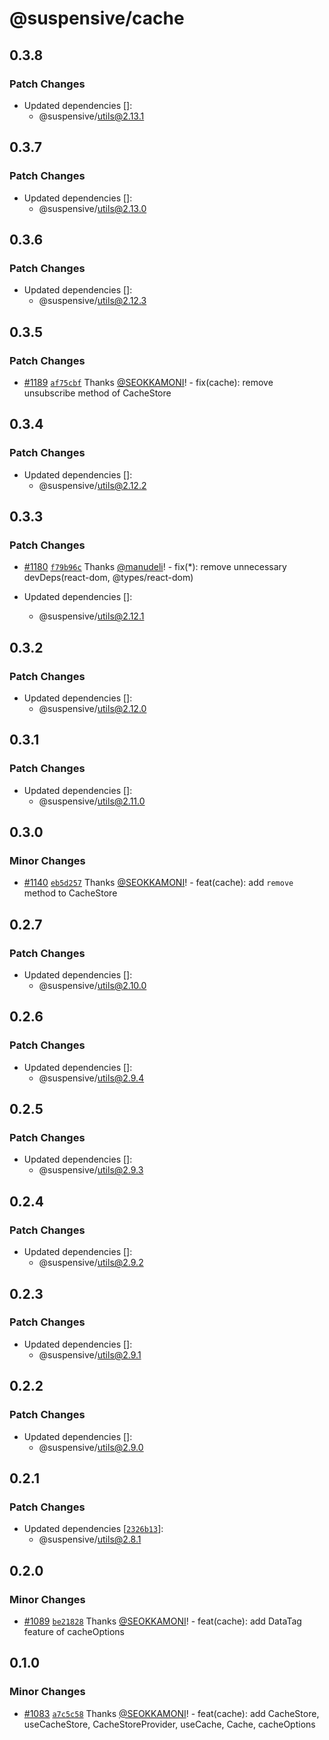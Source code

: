# @suspensive/cache

## 0.3.8

### Patch Changes

- Updated dependencies []:
  - @suspensive/utils@2.13.1

## 0.3.7

### Patch Changes

- Updated dependencies []:
  - @suspensive/utils@2.13.0

## 0.3.6

### Patch Changes

- Updated dependencies []:
  - @suspensive/utils@2.12.3

## 0.3.5

### Patch Changes

- [#1189](https://github.com/toss/suspensive/pull/1189) [`af75cbf`](https://github.com/toss/suspensive/commit/af75cbf0d6f848a1f07099731d50d3904df2facc) Thanks [@SEOKKAMONI](https://github.com/SEOKKAMONI)! - fix(cache): remove unsubscribe method of CacheStore

## 0.3.4

### Patch Changes

- Updated dependencies []:
  - @suspensive/utils@2.12.2

## 0.3.3

### Patch Changes

- [#1180](https://github.com/toss/suspensive/pull/1180) [`f79b96c`](https://github.com/toss/suspensive/commit/f79b96c728e15ebe819445cf5d1c2e33e6c96ef4) Thanks [@manudeli](https://github.com/manudeli)! - fix(\*): remove unnecessary devDeps(react-dom, @types/react-dom)

- Updated dependencies []:
  - @suspensive/utils@2.12.1

## 0.3.2

### Patch Changes

- Updated dependencies []:
  - @suspensive/utils@2.12.0

## 0.3.1

### Patch Changes

- Updated dependencies []:
  - @suspensive/utils@2.11.0

## 0.3.0

### Minor Changes

- [#1140](https://github.com/toss/suspensive/pull/1140) [`eb5d257`](https://github.com/toss/suspensive/commit/eb5d25767013ce1125b17948028c48fb15507037) Thanks [@SEOKKAMONI](https://github.com/SEOKKAMONI)! - feat(cache): add `remove` method to CacheStore

## 0.2.7

### Patch Changes

- Updated dependencies []:
  - @suspensive/utils@2.10.0

## 0.2.6

### Patch Changes

- Updated dependencies []:
  - @suspensive/utils@2.9.4

## 0.2.5

### Patch Changes

- Updated dependencies []:
  - @suspensive/utils@2.9.3

## 0.2.4

### Patch Changes

- Updated dependencies []:
  - @suspensive/utils@2.9.2

## 0.2.3

### Patch Changes

- Updated dependencies []:
  - @suspensive/utils@2.9.1

## 0.2.2

### Patch Changes

- Updated dependencies []:
  - @suspensive/utils@2.9.0

## 0.2.1

### Patch Changes

- Updated dependencies [[`2326b13`](https://github.com/toss/suspensive/commit/2326b1341f167454a889953fb0bbf58449e1ca98)]:
  - @suspensive/utils@2.8.1

## 0.2.0

### Minor Changes

- [#1089](https://github.com/toss/suspensive/pull/1089) [`be21828`](https://github.com/toss/suspensive/commit/be218284dc67ccc84ffc29a0bfd84c578c1f37f1) Thanks [@SEOKKAMONI](https://github.com/SEOKKAMONI)! - feat(cache): add DataTag feature of cacheOptions

## 0.1.0

### Minor Changes

- [#1083](https://github.com/toss/suspensive/pull/1083) [`a7c5c58`](https://github.com/toss/suspensive/commit/a7c5c58521ab1aac93420c0a896683917c741af5) Thanks [@SEOKKAMONI](https://github.com/SEOKKAMONI)! - feat(cache): add CacheStore, useCacheStore, CacheStoreProvider, useCache, Cache, cacheOptions
